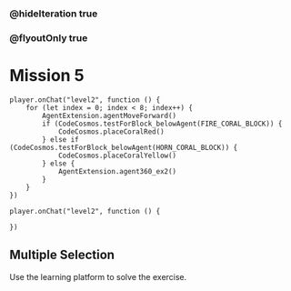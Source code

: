 ### @hideIteration true
### @flyoutOnly true
# Mission 5

```blocks
player.onChat("level2", function () {
    for (let index = 0; index < 8; index++) {
        AgentExtension.agentMoveForward()
        if (CodeCosmos.testForBlock_belowAgent(FIRE_CORAL_BLOCK)) {
            CodeCosmos.placeCoralRed()
        } else if (CodeCosmos.testForBlock_belowAgent(HORN_CORAL_BLOCK)) {
            CodeCosmos.placeCoralYellow()
        } else {
            AgentExtension.agent360_ex2()
        }
    }
})
```

```template
player.onChat("level2", function () {
    
})
```

## Multiple Selection
Use the learning platform to solve the exercise.